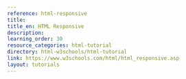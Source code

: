 ```yaml
---
reference: html-responsive
title:
title_en: HTML Responsive
description:
learning_order: 30
resource_categories: html-tutorial
directory: html-w3schools/html-tutorial
link: https://www.w3schools.com/html/html_responsive.asp
layout: tutorials
---
```

